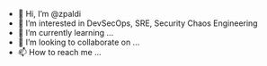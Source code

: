 - 👋 Hi, I’m @zpaldi
- 👀 I’m interested in DevSecOps, SRE, Security Chaos Engineering
- 🌱 I’m currently learning ...
- 💞️ I’m looking to collaborate on ...
- 📫 How to reach me ...

<!---
zpaldi/zpaldi is a ✨ special ✨ repository because its `README.md` (this file) appears on your GitHub profile.
You can click the Preview link to take a look at your changes.
--->
